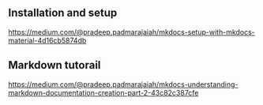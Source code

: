 ## Installation and setup

https://medium.com/@pradeep.padmarajaiah/mkdocs-setup-with-mkdocs-material-4d16cb5874db

## Markdown tutorail

https://medium.com/@pradeep.padmarajaiah/mkdocs-understanding-markdown-documentation-creation-part-2-43c82c387cfe
